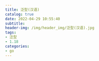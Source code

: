 ```yaml
---
title: 泛型(汉语)
catalog: true
date: 2022-04-29 10:55:40
subtitle:
header-img: /img/header_img/泛型(汉语).jpg
tags:
- 泛型
- 1.18
categories:
- go
---
```


